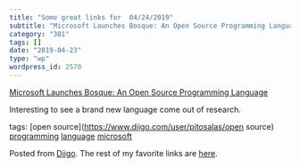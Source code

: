 ```yaml
---
title: "Some great links for  04/24/2019"
subtitle: "Microsoft Launches Bosque: An Open Source Programming Language"
category: "301"
tags: []
date: "2019-04-23"
type: "wp"
wordpress_id: 2570
---
```

[Microsoft Launches Bosque: An Open Source Programming Language](https://www.technotification.com/2019/04/microsoft-launches-bosque-programming-language.html) 

Interesting to see a brand new language come out of research. 

 tags: [open source](https://www.diigo.com/user/pitosalas/open source) [programming](https://www.diigo.com/user/pitosalas/programming) [language](https://www.diigo.com/user/pitosalas/language) [microsoft](https://www.diigo.com/user/pitosalas/microsoft)

Posted from [Diigo](https://www.diigo.com). The rest of my favorite links are [here](https://www.diigo.com/user/pitosalas).